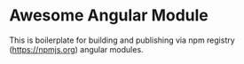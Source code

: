 # Awesome Angular Module

This is boilerplate for building and publishing via npm registry (https://npmjs.org) angular modules.